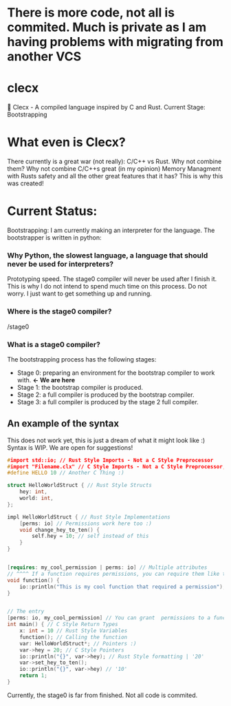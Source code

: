 # There is more code, not all is commited. Much is private as I am having problems with migrating from another VCS


# clecx
🚀 Clecx -  A compiled language inspired by C and Rust. Current Stage: Bootstrapping

# What even is Clecx?

There currently is a great war (not really): C/C++ vs Rust.
Why not combine them? Why not combine C/C++s great (in my opinion) Memory Managment with Rusts safety and all the other great features that it has?
This is why this was created!



# Current Status:

Bootstrapping: I am currently making an interpreter for the language. The bootstrapper is written in python:

### Why Python, the slowest language, a language that should never be used for interpreters?

Prototyping speed. The stage0 compiler will never be used after I finish it. This is why I do not intend to spend much time on this process. Do not worry. I just want to get something up and running.

### Where is the stage0 compiler?
/stage0

### What is a stage0 compiler?

The bootstrapping process has the following stages:
- Stage 0: preparing an environment for the bootstrap compiler to work with. **<- We are here**
- Stage 1: the bootstrap compiler is produced.
- Stage 2: a full compiler is produced by the bootstrap compiler.
- Stage 3: a full compiler is produced by the stage 2 full compiler.


## An example of the syntax
This does not work yet, this is just a dream of what it might look like :)
Syntax is WIP. We are open for suggestions!

```cpp
#import std::io; // Rust Style Imports - Not a C Style Preprocessor
#import "Filename.clx" // C Style Imports - Not a C Style Preprocessor, just looks like one :)
#define HELLO 10 // Another C Thing :)

struct HelloWorldStruct { // Rust Style Structs
    hey: int,
    world: int,
};

impl HelloWorldStruct { // Rust Style Implementations
    [perms: io] // Permissions work here too :)
    void change_hey_to_ten() {
        self.hey = 10; // self instead of this
    }
}


[requires: my_cool_permission | perms: io] // Multiple attributes 
// ^^^^ If a function requires permissions, you can require them like this. If not satisfied, it will throw an error.
void function() {
    io::println("This is my cool function that required a permission");
}


// The entry
[perms: io, my_cool_permission] // You can grant  permissions to a function like this
int main() { // C Style Return Types
    x: int = 10 // Rust Style Variables
    function(); // Calling the function
    var: HelloWorldStruct*; // Pointers :)
    var->hey = 20; // C Style Pointers
    io::println("{}", var->hey); // Rust Style formatting | '20'
    var->set_hey_to_ten();
    io::println("{}", var->hey) // '10'
    return 1;
}
```

Currently, the stage0 is far from finished. Not all code is commited.

